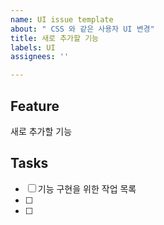 ```yaml
---
name: UI issue template
about: " CSS 와 같은 사용자 UI 변경"
title: 새로 추가할 기능
labels: UI
assignees: ''

---
```


## Feature
새로 추가할 기능

## Tasks
- [ ] 기능 구현을 위한 작업 목록
- [ ] 
- [ ]
